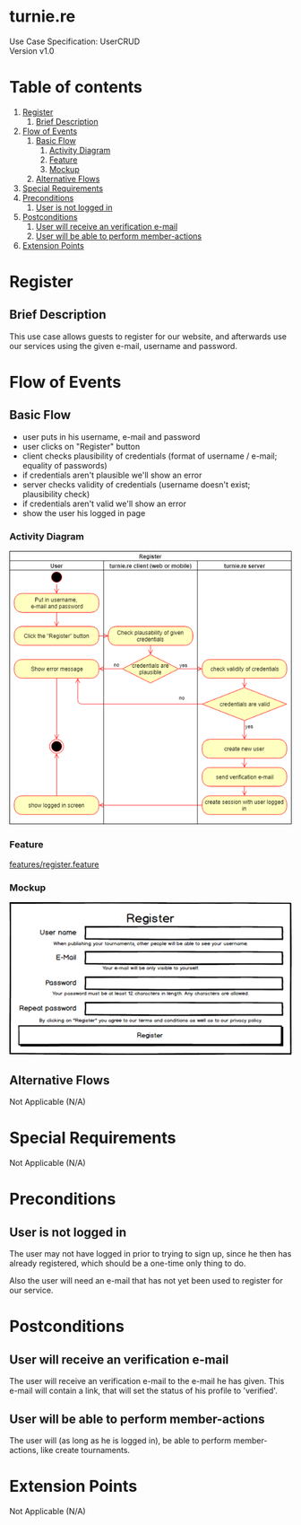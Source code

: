 # turnie.re

Use Case Specification: UserCRUD  
Version v1.0

# Table of contents

1. [Register](#register)
   1. [Brief Description](#brief-description)
1. [Flow of Events](#flow-of-events)
   1. [Basic Flow](#basic-flow)
      1. [Activity Diagram](#activity-diagram)
      1. [Feature](#feature)
      1. [Mockup](#mockup)
   1. [Alternative Flows](#alternative-flows)
1. [Special Requirements](#special-requirements)
1. [Preconditions](#preconditions)
   1. [User is not logged in](#user-is-not-logged-in)
1. [Postconditions](#postconditions)
   1. [User will receive an verification e-mail](#user-will-receive-an-verification-email)
   1. [User will be able to perform member-actions](#user-will-be-able-to-perform-memberactions)
1. [Extension Points](#extension-points)


# Register

## Brief Description

This use case allows guests to register for our website, and afterwards use our services using the given e-mail, username and password.

# Flow of Events

## Basic Flow

 - user puts in his username, e-mail and password
 - user clicks on "Register" button
 - client checks plausibility of credentials (format of username / e-mail; equality of passwords)
 - if credentials aren't plausible we'll show an error
 - server checks validity of credentials (username doesn't exist; plausibility check)
 - if credentials aren't valid we'll show an error
 - show the user his logged in page
 
### Activity Diagram
![Activity Diagram](../imgs/use_case_register.png)

### Feature
[features/register.feature](../features/register.feature)

### Mockup
![Mockuo](../imgs/mockup_register.png)

## Alternative Flows
Not Applicable (N/A)

# Special Requirements
Not Applicable (N/A)

# Preconditions

## User is not logged in
The user may not have logged in prior to trying to sign up, since he then has already registered, which should be a one-time only thing to do.

Also the user will need an e-mail that has not yet been used to register for our service.

# Postconditions

## User will receive an verification e-mail
The user will receive an verification e-mail to the e-mail he has given.
This e-mail will contain a link, that will set the status of his profile to 'verified'.

## User will be able to perform member-actions
The user will (as long as he is logged in), be able to perform member-actions, like create tournaments.

# Extension Points
Not Applicable (N/A)
